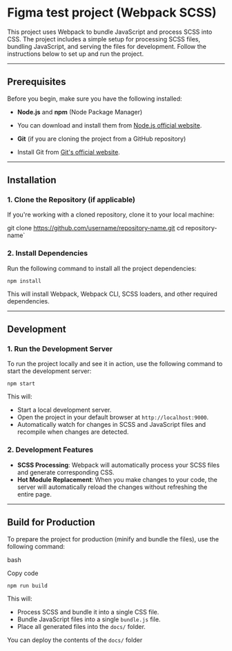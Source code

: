 # Figma test project (Webpack SCSS) 

This project uses Webpack to bundle JavaScript and process SCSS into CSS. The project includes a simple setup for processing SCSS files, bundling JavaScript, and serving the files for development. Follow the instructions below to set up and run the project.

---

## Prerequisites

Before you begin, make sure you have the following installed:

- **Node.js** and **npm** (Node Package Manager)
 - You can download and install them from [Node.js official website](https://nodejs.org/).
  
- **Git** (if you are cloning the project from a GitHub repository)
 - Install Git from [Git's official website](https://git-scm.com/).

---

## Installation

### 1. Clone the Repository (if applicable)

If you're working with a cloned repository, clone it to your local machine:

git clone https://github.com/username/repository-name.git
cd repository-name` 

### 2. Install Dependencies

Run the following command to install all the project dependencies:

`npm install` 

This will install Webpack, Webpack CLI, SCSS loaders, and other required dependencies.

----------

## Development

### 1. Run the Development Server

To run the project locally and see it in action, use the following command to start the development server:


`npm start` 

This will:

-   Start a local development server.
-   Open the project in your default browser at `http://localhost:9000`.
-   Automatically watch for changes in SCSS and JavaScript files and recompile when changes are detected.

### 2. Development Features

-   **SCSS Processing**: Webpack will automatically process your SCSS files and generate corresponding CSS.
-   **Hot Module Replacement**: When you make changes to your code, the server will automatically reload the changes without refreshing the entire page.

----------

## Build for Production

To prepare the project for production (minify and bundle the files), use the following command:

bash

Copy code

`npm run build` 

This will:

-   Process SCSS and bundle it into a single CSS file.
-   Bundle JavaScript files into a single `bundle.js` file.
-   Place all generated files into the `docs/` folder.

You can deploy the contents of the `docs/` folder 